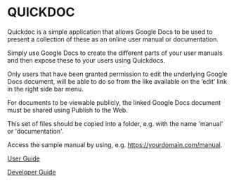 # QUICKDOC
Quickdoc is a simple application that allows Google Docs to be used to present a collection of these as an online user manual or documentation.

Simply use Google Docs to create the different parts of your user manuals and then expose these to your users using Quickdocs.

Only users that have been granted permission to edit the underlying Google Docs document, will be able to do so from the like available on the ‘edit’ link in the right side bar menu.

For documents to be viewable publicly, the linked Google Docs document must be shared using Publish to the Web.

This set of files should be copied into a folder, e.g. with the name 'manual' or 'documentation'.

Access the sample manual by using, e.g. https://yourdomain.com/manual.

[User Guide](https://docs.google.com/document/d/e/2PACX-1vRJDStiNjCz7vzgTFa0WDdkdKNkTqJYq-hJ4D_1vr1kiDIQTs5FVk4479r_LRdGriwOraOtgWoiJKUC/pub)

[Developer Guide](https://docs.google.com/document/d/e/2PACX-1vSm0DpchhzAVBRl6q81T_WbQrM6-cVyppcUadu5VIgyO2GZ3o8ulr0-cqnKJQMWubpCmfFEyZDf2mDh/pub)
